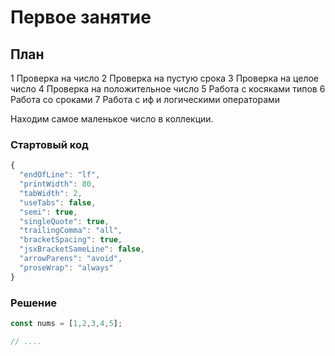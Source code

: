 # Первое занятие

## План

1 Проверка на число
2 Проверка на пустую срока
3 Проверка на целое число
4 Проверка на положительное число
5 Работа с косяками типов
6 Работа со сроками
7 Работа с иф и логическими операторами

Находим самое маленькое число в коллекции.

### Стартовый код

```js
{
  "endOfLine": "lf",
  "printWidth": 80,
  "tabWidth": 2,
  "useTabs": false,
  "semi": true,
  "singleQuote": true,
  "trailingComma": "all",
  "bracketSpacing": true,
  "jsxBracketSameLine": false,
  "arrowParens": "avoid",
  "proseWrap": "always"
}
```

### Решение

```js
const nums = [1,2,3,4,5];

// ....
```
